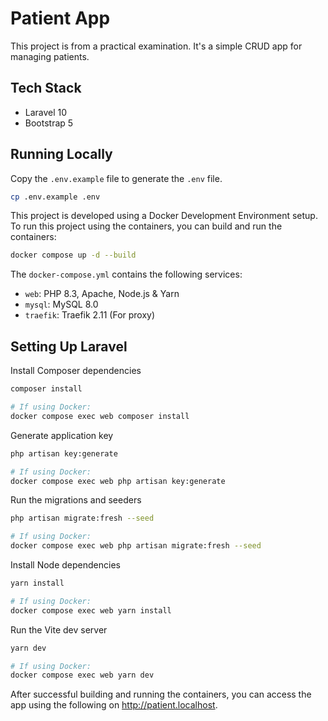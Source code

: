 # Patient App

This project is from a practical examination. It's a simple CRUD app for managing patients.

## Tech Stack

-   Laravel 10
-   Bootstrap 5

## Running Locally

Copy the `.env.example` file to generate the `.env` file.

```bash
cp .env.example .env
```

This project is developed using a Docker Development Environment setup. To run this project using the containers, you can build and run the containers:

```bash
docker compose up -d --build
```

The `docker-compose.yml` contains the following services:

-   `web`: PHP 8.3, Apache, Node.js & Yarn
-   `mysql`: MySQL 8.0
-   `traefik`: Traefik 2.11 (For proxy)

## Setting Up Laravel

Install Composer dependencies

```bash
composer install

# If using Docker:
docker compose exec web composer install
```

Generate application key

```bash
php artisan key:generate

# If using Docker:
docker compose exec web php artisan key:generate
```

Run the migrations and seeders

```bash
php artisan migrate:fresh --seed

# If using Docker:
docker compose exec web php artisan migrate:fresh --seed
```

Install Node dependencies

```bash
yarn install

# If using Docker:
docker compose exec web yarn install
```

Run the Vite dev server

```bash
yarn dev

# If using Docker:
docker compose exec web yarn dev
```

After successful building and running the containers, you can access the app using the following on http://patient.localhost.
